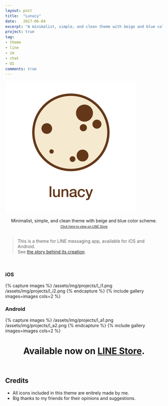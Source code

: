 ```yaml
---
layout: post
title:  "Lunacy"
date:   2017-06-04
excerpt: "A minimalist, simple, and clean theme with beige and blue color scheme."
project: true
tag:
- theme
- line
- im
- chat
- UI
comments: true
---
```


![Lunacy](/assets/img/posts/2017/lunacy.png)

<div align="center">Minimalist, simple, and clean theme with beige and blue color scheme.</div>
<div align="center"><a style="font-size: x-small;" href="https://line.me/S/shop/theme/detail?id=33ef311d-7d79-444b-8e22-1f08d09c3f4b">Click here to view on LINE Store</a></div>

<br>

> This is a theme for LINE messaging app, available for iOS and Android.  
> See [the story behind its creation](/klandestin).

<br>

### iOS
{% capture images %}
	/assets/img/projects/l_i1.png
	/assets/img/projects/l_i2.png
{% endcapture %}
{% include gallery images=images cols=2 %}

### Android
{% capture images %}
	/assets/img/projects/l_a1.png
	/assets/img/projects/l_a2.png
{% endcapture %}
{% include gallery images=images cols=2 %}

<div align="center"><h1> Available now on <a href="https://line.me/S/shop/theme/detail?id=33ef311d-7d79-444b-8e22-1f08d09c3f4b">LINE Store</a>.</h1></div>
  
<br>

## Credits
- All icons included in this theme are enitrely made by me.  
- Big thanks to my friends for their opinions and suggestions.  


